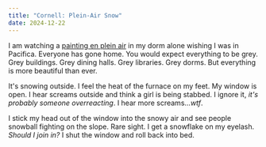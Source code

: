 ```yaml
---
title: "Cornell: Plein-Air Snow"
date: 2024-12-22
---
```

I am watching a [painting en plein air](https://youtu.be/1M_BSbHRfwY?si=vowC6sgvoIzkeh9J) in my dorm alone wishing I was in Pacifica. Everyone has gone home. You would expect everything to be grey. Grey buildings. Grey dining halls. Grey libraries. Grey dorms. But everything is more beautiful than ever.

It's snowing outside. I feel the heat of the furnace on my feet. My window is open. I hear screams outside and think a girl is being stabbed. I ignore it, *it's probably someone overreacting*. I hear more screams...*wtf*.

I stick my head out of the window into the snowy air and see people snowball fighting on the slope. Rare sight. I get a snowflake on my eyelash. *Should I join in?* I shut the window and roll back into bed.